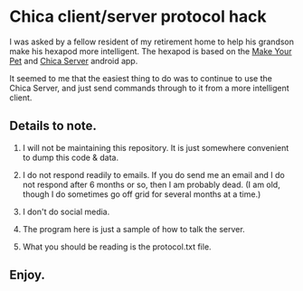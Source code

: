 # Chica client/server protocol hack
I was asked by a fellow resident of my retirement home to help his grandson make his hexapod more intelligent. The hexapod is based on the [Make Your Pet](https://github.com/MakeYourPet) and [Chica Server](https://play.google.com/store/apps/details?id=com.makeyourpet.chicaserver&hl=en_US&gl=US) android app.

It seemed to me that the easiest thing to do was to continue to use the Chica Server, and just send commands through to it from a more intelligent client.

## Details to note.
1) I will not be maintaining this repository. It is just somewhere convenient to dump this code & data.

2) I do not respond readily to emails. If you do send me an email and I do not respond after 6 months or so, then I am probably dead. (I am old, though I do sometimes go off grid for several months at a time.)

3) I don't do social media.

4) The program here is just a sample of how to talk the server.

5) What you should be reading is the protocol.txt file.

## Enjoy.
